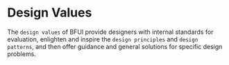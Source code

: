 # Design Values

The `design values` of BFUI provide designers with internal standards for evaluation, enlighten and inspire the `design principles` and `design patterns`, and then offer guidance and general solutions for specific design problems.
